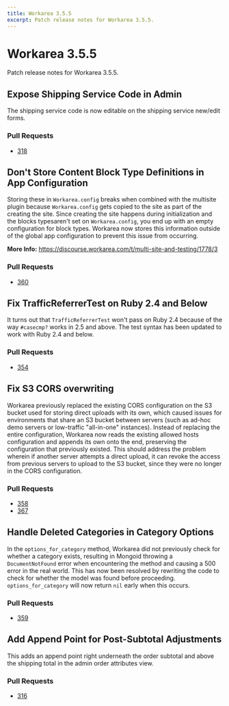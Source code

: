 ```yaml
---
title: Workarea 3.5.5
excerpt: Patch release notes for Workarea 3.5.5.
---
```


# Workarea 3.5.5

Patch release notes for Workarea 3.5.5.

## Expose Shipping Service Code in Admin

The shipping service code is now editable on the shipping service new/edit forms.

### Pull Requests

- [318](https://github.com/workarea-commerce/workarea/pull/318)

## Don't Store Content Block Type Definitions in App Configuration

Storing these in `Workarea.config` breaks when combined with the
multisite plugin because `Workarea.config` gets copied to the site as
part of the creating the site. Since creating the site happens during
initialization and the blocks typesaren't set on `Workarea.config`, you
end up with an empty configuration for block types. Workarea now stores
this information outside of the global app configuration to prevent this
issue from occurring.

**More Info:** https://discourse.workarea.com/t/multi-site-and-testing/1778/3

### Pull Requests

- [360](https://github.com/workarea-commerce/workarea/pull/360)

## Fix TrafficReferrerTest on Ruby 2.4 and Below

It turns out that `TrafficReferrerTest` won't pass on Ruby 2.4 because
of the way `#casecmp?` works in 2.5 and above. The test syntax has been
updated to work with Ruby 2.4 and below.

### Pull Requests

- [354](https://github.com/workarea-commerce/workarea/pull/354)

## Fix S3 CORS overwriting

Workarea previously replaced the existing CORS configuration on the S3
bucket used for storing direct uploads with its own, which caused issues
for environments that share an S3 bucket between servers (such as ad-hoc
demo servers or low-traffic "all-in-one" instances). Instead of
replacing the entire configuration, Workarea now reads the existing
allowed hosts configuration and appends its own onto the end, preserving
the configuration that previously existed. This should address the
problem wherein if another server attempts a direct upload, it can
revoke the access from previous servers to upload to the S3 bucket,
since they were no longer in the CORS configuration.

### Pull Requests

- [358](https://github.com/workarea-commerce/workarea/pull/358)
- [367](https://github.com/workarea-commerce/workarea/pull/367)

## Handle Deleted Categories in Category Options

In the `options_for_category` method, Workarea did not previously check
for whether a category exists, resulting in Mongoid throwing a
`DocumentNotFound` error when encountering the method and causing a 500
error in the real world. This has now been resolved by rewriting the
code to check for whether the model was found before proceeding.
`options_for_category` will now return `nil` early when this occurs.

### Pull Requests

- [359](https://github.com/workarea-commerce/workarea/pull/359)


## Add Append Point for Post-Subtotal Adjustments

This adds an append point right underneath the order subtotal and above
the shipping total in the admin order attributes view.

### Pull Requests

- [316](https://github.com/workarea-commerce/workarea/pull/316)

